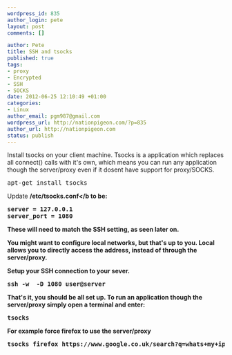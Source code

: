 ```yaml
--- 
wordpress_id: 835
author_login: pete
layout: post
comments: []

author: Pete
title: SSH and tsocks
published: true
tags: 
- proxy
- Encrypted
- SSH
- SOCKS
date: 2012-06-25 12:10:49 +01:00
categories: 
- Linux
author_email: pgm987@gmail.com
wordpress_url: http://nationpigeon.com/?p=835
author_url: http://nationpigeon.com
status: publish
---
```

Install tsocks on your client machine. Tsocks is a application which replaces all connect() calls with it's own, which means you can run any application though the server/proxy even if it dosent have support for proxy/SOCKS.

<pre>apt-get install tsocks</pre>

Update <b>/etc/tsocks.conf</b to be: 

<pre>
server = 127.0.0.1
server_port = 1080
</pre>

These will need to match the SSH setting, as seen later on.

You might want to configure local networks, but that's up to you. Local allows you to directly access the address, instead of through the server/proxy.

Setup your SSH connection to your sever.

<pre>ssh -w  -D 1080 user@server</pre>

That's it, you should be all set up. To run an application though the server/proxy simply open a terminal and enter:
<pre>tsocks <application></pre>

For example force firefox to use the server/proxy

<pre>tsocks firefox https://www.google.co.uk/search?q=whats+my+ip</pre>
